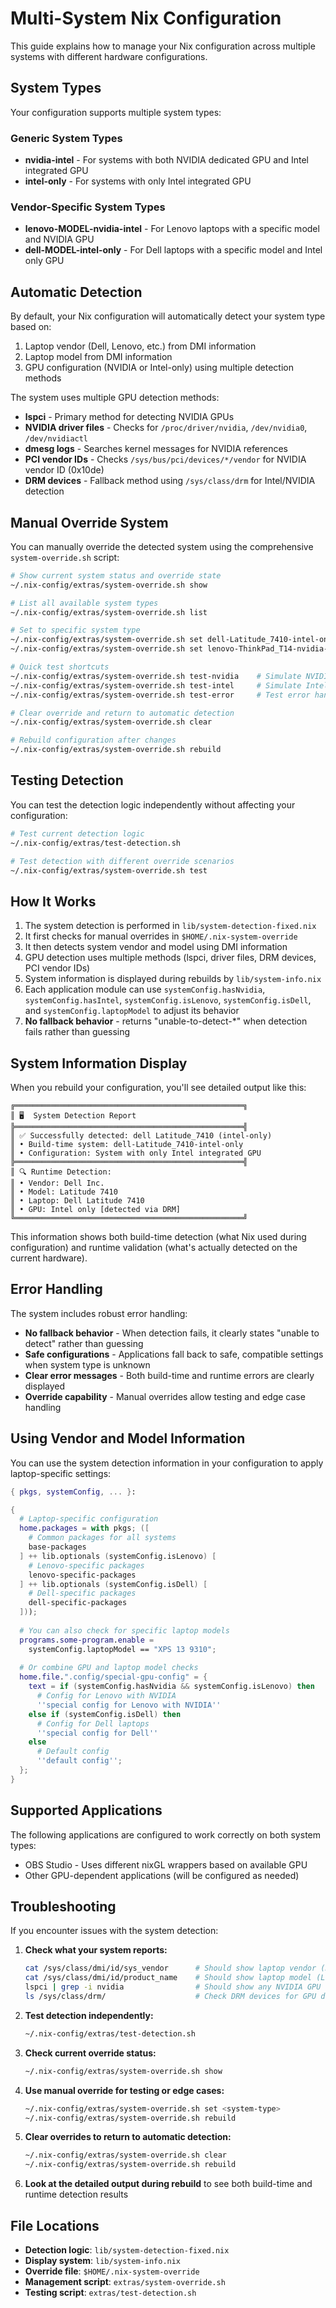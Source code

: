 # Multi-System Nix Configuration

This guide explains how to manage your Nix configuration across multiple systems with different hardware configurations.

## System Types

Your configuration supports multiple system types:

### Generic System Types
- **nvidia-intel** - For systems with both NVIDIA dedicated GPU and Intel integrated GPU
- **intel-only** - For systems with only Intel integrated GPU

### Vendor-Specific System Types
- **lenovo-MODEL-nvidia-intel** - For Lenovo laptops with a specific model and NVIDIA GPU
- **dell-MODEL-intel-only** - For Dell laptops with a specific model and Intel only GPU

## Automatic Detection

By default, your Nix configuration will automatically detect your system type based on:
1. Laptop vendor (Dell, Lenovo, etc.) from DMI information
2. Laptop model from DMI information  
3. GPU configuration (NVIDIA or Intel-only) using multiple detection methods

The system uses multiple GPU detection methods:
- **lspci** - Primary method for detecting NVIDIA GPUs
- **NVIDIA driver files** - Checks for `/proc/driver/nvidia`, `/dev/nvidia0`, `/dev/nvidiactl`
- **dmesg logs** - Searches kernel messages for NVIDIA references
- **PCI vendor IDs** - Checks `/sys/bus/pci/devices/*/vendor` for NVIDIA vendor ID (0x10de)
- **DRM devices** - Fallback method using `/sys/class/drm` for Intel/NVIDIA detection

## Manual Override System

You can manually override the detected system using the comprehensive `system-override.sh` script:

```bash
# Show current system status and override state
~/.nix-config/extras/system-override.sh show

# List all available system types
~/.nix-config/extras/system-override.sh list

# Set to specific system type
~/.nix-config/extras/system-override.sh set dell-Latitude_7410-intel-only
~/.nix-config/extras/system-override.sh set lenovo-ThinkPad_T14-nvidia-intel

# Quick test shortcuts
~/.nix-config/extras/system-override.sh test-nvidia    # Simulate NVIDIA system
~/.nix-config/extras/system-override.sh test-intel     # Simulate Intel-only system
~/.nix-config/extras/system-override.sh test-error     # Test error handling

# Clear override and return to automatic detection
~/.nix-config/extras/system-override.sh clear

# Rebuild configuration after changes
~/.nix-config/extras/system-override.sh rebuild
```

## Testing Detection

You can test the detection logic independently without affecting your configuration:

```bash
# Test current detection logic
~/.nix-config/extras/test-detection.sh

# Test detection with different override scenarios
~/.nix-config/extras/system-override.sh test
```

## How It Works

1. The system detection is performed in `lib/system-detection-fixed.nix`
2. It first checks for manual overrides in `$HOME/.nix-system-override`
3. It then detects system vendor and model using DMI information
4. GPU detection uses multiple methods (lspci, driver files, DRM devices, PCI vendor IDs)
5. System information is displayed during rebuilds by `lib/system-info.nix`
6. Each application module can use `systemConfig.hasNvidia`, `systemConfig.hasIntel`, `systemConfig.isLenovo`, `systemConfig.isDell`, and `systemConfig.laptopModel` to adjust its behavior
7. **No fallback behavior** - returns "unable-to-detect-*" when detection fails rather than guessing

## System Information Display

When you rebuild your configuration, you'll see detailed output like this:

```
╔═══════════════════════════════════════════════════╗
║ 🖥️  System Detection Report
╠═══════════════════════════════════════════════════╣
║ ✅ Successfully detected: dell Latitude_7410 (intel-only)
║ • Build-time system: dell-Latitude_7410-intel-only
║ • Configuration: System with only Intel integrated GPU
╠═══════════════════════════════════════════════════╣
║ 🔍 Runtime Detection:
║ • Vendor: Dell Inc.
║ • Model: Latitude 7410
║ • Laptop: Dell Latitude 7410
║ • GPU: Intel only [detected via DRM]
╚═══════════════════════════════════════════════════╝
```

This information shows both build-time detection (what Nix used during configuration) and runtime validation (what's actually detected on the current hardware).

## Error Handling

The system includes robust error handling:
- **No fallback behavior** - When detection fails, it clearly states "unable to detect" rather than guessing
- **Safe configurations** - Applications fall back to safe, compatible settings when system type is unknown
- **Clear error messages** - Both build-time and runtime errors are clearly displayed
- **Override capability** - Manual overrides allow testing and edge case handling

## Using Vendor and Model Information

You can use the system detection information in your configuration to apply laptop-specific settings:

```nix
{ pkgs, systemConfig, ... }:

{
  # Laptop-specific configuration
  home.packages = with pkgs; ([
    # Common packages for all systems
    base-packages  
  ] ++ lib.optionals (systemConfig.isLenovo) [
    # Lenovo-specific packages
    lenovo-specific-packages
  ] ++ lib.optionals (systemConfig.isDell) [
    # Dell-specific packages
    dell-specific-packages
  ]));
  
  # You can also check for specific laptop models
  programs.some-program.enable = 
    systemConfig.laptopModel == "XPS 13 9310";
    
  # Or combine GPU and laptop model checks
  home.file.".config/special-gpu-config" = {
    text = if (systemConfig.hasNvidia && systemConfig.isLenovo) then
      # Config for Lenovo with NVIDIA
      ''special config for Lenovo with NVIDIA''
    else if (systemConfig.isDell) then
      # Config for Dell laptops
      ''special config for Dell''
    else
      # Default config
      ''default config'';
  };
}
```

## Supported Applications

The following applications are configured to work correctly on both system types:

- OBS Studio - Uses different nixGL wrappers based on available GPU
- Other GPU-dependent applications (will be configured as needed)

## Troubleshooting

If you encounter issues with the system detection:

1. **Check what your system reports:**
   ```bash
   cat /sys/class/dmi/id/sys_vendor      # Should show laptop vendor (Dell Inc., LENOVO, etc.)
   cat /sys/class/dmi/id/product_name    # Should show laptop model (Latitude 7410, ThinkPad T14, etc.)
   lspci | grep -i nvidia                # Should show any NVIDIA GPU
   ls /sys/class/drm/                    # Check DRM devices for GPU detection
   ```

2. **Test detection independently:**
   ```bash
   ~/.nix-config/extras/test-detection.sh
   ```

3. **Check current override status:**
   ```bash
   ~/.nix-config/extras/system-override.sh show
   ```

4. **Use manual override for testing or edge cases:**
   ```bash
   ~/.nix-config/extras/system-override.sh set <system-type>
   ~/.nix-config/extras/system-override.sh rebuild
   ```

5. **Clear overrides to return to automatic detection:**
   ```bash
   ~/.nix-config/extras/system-override.sh clear
   ~/.nix-config/extras/system-override.sh rebuild
   ```

6. **Look at the detailed output during rebuild** to see both build-time and runtime detection results

## File Locations

- **Detection logic**: `lib/system-detection-fixed.nix`
- **Display system**: `lib/system-info.nix`  
- **Override file**: `$HOME/.nix-system-override`
- **Management script**: `extras/system-override.sh`
- **Testing script**: `extras/test-detection.sh`
